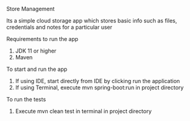 Store Management

Its a simple cloud storage app which stores basic info such as files, credentials and notes for a particular user

Requirements to run the app
1. JDK 11 or higher
2. Maven

To start and run the app
1. If using IDE, start directly from IDE by clicking run the application
2. If using Terminal, execute mvn spring-boot:run in project directory

To run the tests
1. Execute mvn clean test in terminal in project directory
 
